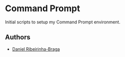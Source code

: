 # Command Prompt

Initial scripts to setup my Command Prompt environment.

## Authors

- [Daniel Ribeirinha-Braga](https://github.com/DBragz)
